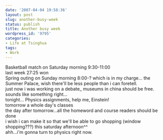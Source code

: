 ```yaml
---
date: '2007-04-04 19:58:36'
layout: post
slug: another-busy-week
status: publish
title: Another busy week
wordpress_id: '9795'
categories:
- Life at Tsinghua
tags:
- Work
---
```


Basketball match on Saturday morning 9:30-11:00  
last week 27:25 won  
Spring outing on Sunday morning 8:00-? which is in my charge... the Summer Palace, wish there'll be less people than i can foretell.  
just now i was working on a debate_ museums in china should be free.  
sounds like something right...  
tonight... Physics assignments, help me, Einstein!  
tomorrow a whole day's classes  
the day after tomorrow...all the homeword and course readers should be done  
i wish i can make it so that we'll be able to go shopping (window shopping???) this saturday afternoon^^  
ahh...i'm gonna turn to physics right now.  

